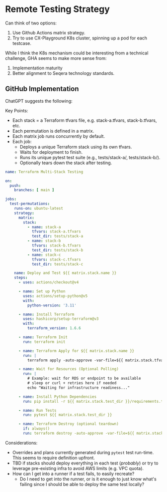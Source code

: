 # Remote Testing Strategy

Can think of two options:

1. Use Github Actions matrix strategy.
2. Try to use CX-Playground K8s cluster, spinning up a pod for each testcase.

While I think the K8s mechanism could be interesting from a technical challenge, GHA seems to make more sense from:

1. Implementation maturity
2. Better alignment to Seqera technology standards.


## GitHub Implementation
ChatGPT suggests the following:

Key Points:
- Each stack = a Terraform tfvars file, e.g. stack-a.tfvars, stack-b.tfvars, etc.
- Each permutation is defined in a matrix.
- Each matrix job runs concurrently by default.
- Each job:
    - Deploys a unique Terraform stack using its own tfvars.
    - Waits for deployment to finish.
    - Runs its unique pytest test suite (e.g., tests/stack-a/, tests/stack-b/).
    - Optionally tears down the stack after testing.

```yaml
name: Terraform Multi-Stack Testing

on:
  push:
    branches: [ main ]

jobs:
  test-permutations:
    runs-on: ubuntu-latest
    strategy:
      matrix:
        stack:
          - name: stack-a
            tfvars: stack-a.tfvars
            test_dir: tests/stack-a
          - name: stack-b
            tfvars: stack-b.tfvars
            test_dir: tests/stack-b
          - name: stack-c
            tfvars: stack-c.tfvars
            test_dir: tests/stack-c

    name: Deploy and Test ${{ matrix.stack.name }}
    steps:
      - uses: actions/checkout@v4

      - name: Set up Python
        uses: actions/setup-python@v5
        with:
          python-version: '3.11'

      - name: Install Terraform
        uses: hashicorp/setup-terraform@v3
        with:
          terraform_version: 1.6.6

      - name: Terraform Init
        run: terraform init

      - name: Terraform Apply for ${{ matrix.stack.name }}
        run: |
          terraform apply -auto-approve -var-file=${{ matrix.stack.tfvars }}

      - name: Wait for Resources (Optional Polling)
        run: |
          # Example: wait for RDS or endpoint to be available
          # sleep or curl + retries here if needed
          echo "Waiting for infrastructure readiness..."

      - name: Install Python Dependencies
        run: pip install -r ${{ matrix.stack.test_dir }}/requirements.txt

      - name: Run Tests
        run: pytest ${{ matrix.stack.test_dir }}

      - name: Terraform Destroy (optional teardown)
        if: always()
        run: terraform destroy -auto-approve -var-file=${{ matrix.stack.tfvars }}
```

Considerations:
- Overrides and plans currently generated during `pytest` test run-time. This seems to require definition upfront.
- TBD if stacks should deploy everything in each test (_probably_) or try to leverage pre-existing infra to avoid AWS limits (e.g. VPC quota).
- How can I get into a runner if a test fails, to easily recreate?
    - Do I need to get into the runner, or is it enough to just know what's failing since I should be able to deploy the same test locally?